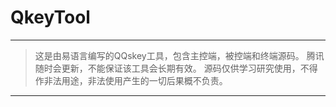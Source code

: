 # QkeyTool

------------

> 这是由易语言编写的QQskey工具，包含主控端，被控端和终端源码。
> 腾讯随时会更新，不能保证该工具会长期有效。
> 源码仅供学习研究使用，不得作非法用途，非法使用产生的一切后果概不负责。

------------